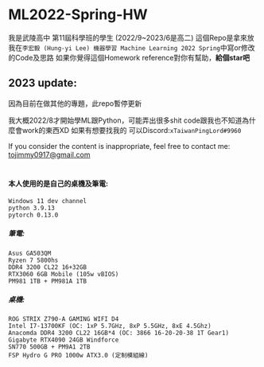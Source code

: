 # ML2022-Spring-HW
我是武陵高中 第11屆科學班的學生 (2022/9~2023/6是高二)
這個Repo是拿來放我在`李宏毅 (Hung-yi Lee) 機器學習 Machine Learning 2022 Spring`中寫or修改的Code及思路
如果你覺得這個Homework reference對你有幫助，**給個star吧**

## 2023 update:
因為目前在做其他的專題，此repo暫停更新



我大概2022/8才開始學ML跟Python，可能弄出很多shit code跟我也不知道為什麼會work的東西XD
如果有想要找我的 可以Discord:`xTaiwanPingLord#9960`

If you consider the content is inappropriate, feel free to contact me:
tojimmy0917@gmail.com
#

#### **本人使用的是自己的桌機及筆電:**
```
Windows 11 dev channel
python 3.9.13
pytorch 0.13.0
```

##### 筆電:
```
Asus GA503QM
Ryzen 7 5800hs
DDR4 3200 CL22 16+32GB
RTX3060 6GB Mobile (105w vBIOS)
PM981 1TB + PM981A 1TB
```
##### 桌機:
```
ROG STRIX Z790-A GAMING WIFI D4
Intel I7-13700KF (OC: 1xP 5.7GHz, 8xP 5.5GHz, 8xE 4.5Ghz)
Anacomda DDR4 3200 CL22 16GB*4 (OC: 3866 16-20-20-38 1T Gear1)
Gigabyte RTX4090 24GB Windforce
SN770 500GB + PM9A1 2TB
FSP Hydro G PRO 1000w ATX3.0 (定制模組線)
```
